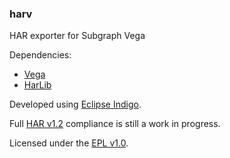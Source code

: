 ### harv
HAR exporter for Subgraph Vega

Dependencies:

* [Vega](https://github.com/subgraph/Vega)
* [HarLib](https://sites.google.com/site/frogthinkerorg/projects/harlib)

Developed using [Eclipse Indigo](http://www.eclipse.org/downloads/).

Full [HAR v1.2](http://www.softwareishard.com/blog/har-12-spec) compliance is still a work in progress.

Licensed under the [EPL v1.0](http://www.eclipse.org/legal/epl-v10.html).

